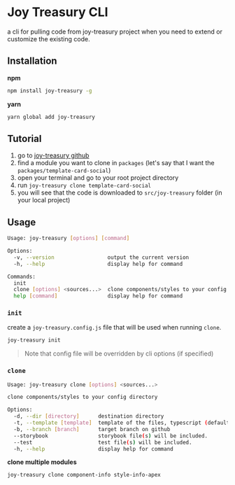 # Joy Treasury CLI

a cli for pulling code from joy-treasury project when you need to extend or customize the existing code.

## Installation

**npm**

```bash
npm install joy-treasury -g
```

**yarn**

```bash
yarn global add joy-treasury
```

## Tutorial

1. go to [joy-treasury github](https://github.com/siriwatknp/joy-treasury/tree/next)
2. find a module you want to clone in `packages` (let's say that I want the `packages/template-card-social`)
3. open your terminal and go to your root project directory
4. run `joy-treasury clone template-card-social`
5. you will see that the code is downloaded to `src/joy-treasury` folder (in your local project)

## Usage

```bash
Usage: joy-treasury [options] [command]

Options:
  -v, --version                 output the current version
  -h, --help                    display help for command

Commands:
  init
  clone [options] <sources...>  clone components/styles to your config directory
  help [command]                display help for command
```

### `init`

create a `joy-treasury.config.js` file that will be used when running `clone`.

```bash
joy-treasury init
```

> Note that config file will be overridden by cli options (if specified)

### `clone`

```bash
Usage: joy-treasury clone [options] <sources...>

clone components/styles to your config directory

Options:
  -d, --dir [directory]      destination directory
  -t, --template [template]  template of the files, typescript (default) | javascript
  -b, --branch [branch]      target branch on github
  --storybook                storybook file(s) will be included.
  --test                     test file(s) will be included.
  -h, --help                 display help for command
```

**clone multiple modules**

```bash
joy-treasury clone component-info style-info-apex
```
